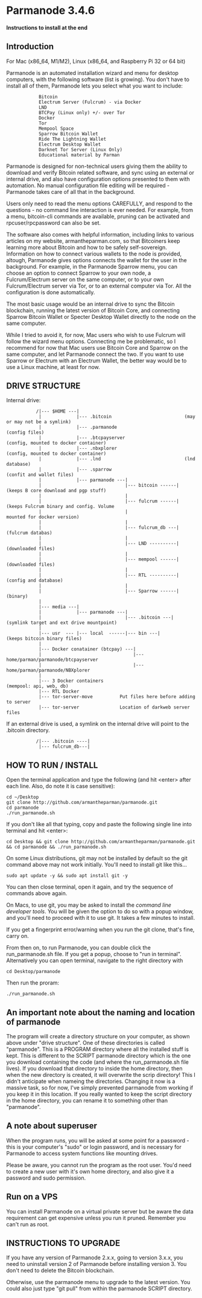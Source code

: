 # Parmanode 3.4.6

#### Instructions to install at the end

## Introduction

For Mac (x86_64, M1/M2), Linux (x86_64, and Raspberry Pi 32 or 64 bit)

Parmanode is an automated installation wizard and menu for desktop
computers, with the following software (list is growing). You don't have
to install all of them, Parmanode lets you select what you want
to include:

                Bitcoin
                Electrum Server (Fulcrum) - via Docker
                LND
                BTCPay (Linux only) +/- over Tor
                Docker
                Tor
                Mempool Space
                Sparrow Bitcoin Wallet
                Ride The Lightning Wallet
                Electrum Desktop Wallet
                Darknet Tor Server (Linux Only)
                Educational material by Parman

Parmanode is designed for non-technical users giving them the ability to 
download and verify Bitcoin related software, and sync using an external 
or internal drive, and also have configuration options presented to them
with automation. No manual configuration file editing will be required -
Parmanode takes care of all that in the background.

Users only need to read the menu options CAREFULLY, and respond to
the questions - no command line interaction is ever needed. For example, 
from a menu, bitcoin-cli commands are available, pruning can be activated 
and rpcuser/rpcpassword can also be set.

The software also comes with helpful information, including links to various
articles on my website, armantheparman.com, so that Bitcoiners keep learning
more about Bitcoin and how to be safely self-sovereign. Information on how 
to connect various wallets to the node is provided, altough, Parmanode gives
options connects the wallet for the user in the background. For example,
in the Parmanode Sparrow menu, you can choose an option to connect Sparrow
to your own node, a Fulcrum/Electrum server on the same computer, or
to your own Fulcrum/Electrum server via Tor, or to an external computer via
Tor. All the configuration is done automatically.

The most basic usage would be an internal drive to sync the Bitcoin
blockchain, running the latest version of Bitcoin Core, and connecting 
Sparrow Bitcoin Wallet or Specter Desktop Wallet directly to the node on 
the same computer.

While I tried to avoid it, for now, Mac users who wish to use Fulcrum will
follow the wizard menu options. Connecting me be problematic, so I 
recommend for now that Mac users use Bitcoin Core and Sparrow on the same
computer, and let Parmanode connect the two. If you want to use Sparrow
or Electrum with an Electrum Wallet, the better way would be to use a 
Linux machine, at least for now.

## DRIVE STRUCTURE 

Internal drive:
               
               /|--- $HOME ---|
                |             |--- .bitcoin                           (may or may not be a symlink)
                |             |--- .parmanode                         (config files)
                |             |--- .btcpayserver                      (config, mounted to docker container) 
                |             |--- .nbxplorer                         (config, mounted to docker container)
                |             |--- .lnd                               (lnd database)                          
                |             |--- .sparrow                           (confit and wallet files)
                |             |--- parmanode ---|
                |                               |--- bitcoin ------|  (keeps B core download and pgp stuff)
                |                               |
                |                               |--- fulcrum ------|  (keeps Fulcrum binary and config. Volume
                |                               |                      mounted for docker version)
                |                               |
                |                               |--- fulcrum_db ---|  (fulcrum databas)
                |                               |
                |                               |--- LND ----------|  (downloaded files) 
                |                               |
                |                               |--- mempool ------|  (downloaded files)
                |                               |                                        
                |                               |--- RTL ----------|  (config and database)
                |                               |                                        
                |                               |--- Sparrow ------|  (binary)
                |                               
                |--- media ---|
                |             |--- parmanode ---|                  
                |                               |--- .bitcoin ---|    (symlink target and ext drive mountpoint)
                |           
                |--- usr  --- |--- local  ------|--- bin ---|         (keeps bitcoin binary files)
                |
                |--- Docker conatainer (btcpay) ---|
                |                                  |---home/parman/parmanode/btcpayserver
                |                                  |---home/parman/parmanode/NBXplorer
                |                                                  
                |--- 3 Docker containers                              (mempool: api, web, db)
                |--- RTL Docker 
                |--- tor-server-move          Put files here before adding to server 
                |--- tor-server               Location of darkweb server files

If an external drive is used, a symlink on the internal drive will point to the .bitcoin directory.

               /|--- .bitcoin ----|
                |--- fulcrum_db---|

## HOW TO RUN / INSTALL

Open the terminal application and type the following (and hit \<enter\> after each line.
Also, do note it is case sensitive):

    cd ~/Desktop
    git clone http://github.com/armantheparman/parmanode.git
    cd parmanode
    ./run_parmanode.sh

If you don't like all that typing, copy and paste the following single line into terminal
and hit \<enter\>:

    cd Desktop && git clone http://github.com/armantheparman/parmanode.git && cd parmanode && ./run_parmanode.sh

On some Linux distributions, git may not be installed by default so the git command above may not work
initially. You'll need to install git like this...

    sudo apt update -y && sudo apt install git -y

You can then close terminal, open it again, and try the sequence of commands above again.

On Macs, to use git, you may be asked to install the *command line developer tools*. You
will be given the option to do so with a popup window, and you'll need to proceed with 
it to use git. It takes a few minutes to install.

If you get a fingerprint error/warning when you run the git clone, that's fine, carry on.

From then on, to run Parmanode, you can double click the run_parmanode.sh file. If you
get a popup, choose to "run in terminal". Alternatively you can open terminal, navigate to
the right directory with 
    
    cd Desktop/parmanode

Then run the proram:

    ./run_parmanode.sh


## An important note about the naming and location of parmanode

The program will create a directory structure on your computer, as shown above under
"drive structure". One of these directories is called "parmanode". This is a PROGRAM
directory where all the installed stuff is kept. This is different to the SCRIPT 
parmanode directory which is the one you download containing the code (and where the
run_parmanode.sh file lives). If you download that directory to inside the home directory, 
then when the new directory is created, it will overwrite the scrip directory! This I 
didn't anticipate when nameing the directories. Changing it now is a massive task, so 
for now, I've simply prevented parmanode from working if you keep it in this location. 
If you really wanted to keep the script directory in the home directory, you can rename
it to something other than "parmanode". 

## A note about superuser

When the program runs, you will be asked at some point for a password - this is your 
computer's "sudo" or login password, and is necessary for Parmanode to access system 
functions like mounting drives.

Please be aware, you cannot run the program as the root user. You'd need to create a new
user with it's own home directory, and also give it a password and sudo permission.

## Run on a VPS

You can install Parmanode on a virtual private server but be aware the data requirement
can get expensive unless you run it pruned. Remember you can't run as root.
 

## INSTRUCTIONS TO UPGRADE

If you have any version of Parmanode 2.x.x, going to version 3.x.x, you need to uninstall 
version 2 of Parmanode before installing version 3. You don't need to delete the Bitcoin 
blockchain.

Otherwise, use the parmanode menu to upgrade to the latest version.
You could also just type "git pull" from within the parmanode SCRIPT directory.
 
